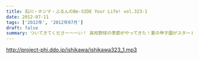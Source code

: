 ```yaml
---
title: 石川・ホンマ・ぶるんのBe-SIDE Your Life! vol.323-1
date: 2012-07-11
tags: ['2012年', '2012年07月']
draft: false
summary: ついてきてくださ～～～い！ 高校野球の季節がやってきた！夏の甲子園がスタートということで 野球トークがっつり！が始まる季節です。ＮＡＭＡＥ
---
```


http://project-phi.ddo.jp/ishikawa/ishikawa323_1.mp3
